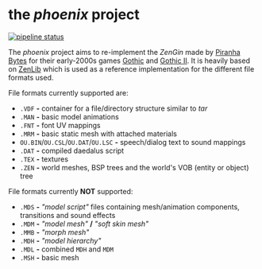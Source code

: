 # the _phoenix_ project
[![pipeline status](https://gitlab.com/lmichaelis/phoenix/badges/main/pipeline.svg)](https://gitlab.com/lmichaelis/phoenix/-/commits/main)

The _phoenix_ project aims to re-implement the _ZenGin_ made by [Piranha Bytes](https://www.piranha-bytes.com/) for their early-2000s games [Gothic](https://en.wikipedia.org/wiki/Gothic_(video_game)) and [Gothic II](https://en.wikipedia.org/wiki/Gothic_II). It is heavily based on [ZenLib](https://github.com/Try/ZenLib) which is used as a reference implementation for the different file formats used.

File formats currently supported are:
* `.VDF` __-__ container for a file/directory structure similar to _tar_
* `.MAN` __-__ basic model animations
* `.FNT` __-__ font UV mappings
* `.MRM` __-__ basic static mesh with attached materials
* `OU.BIN`/`OU.CSL`/`OU.DAT`/`OU.LSC` __-__ speech/dialog text to sound mappings
* `.DAT` __-__ compiled daedalus script
* `.TEX` __-__ textures
* `.ZEN` __-__ world meshes, BSP trees and the world's VOB (entity or object) tree

File formats currently __NOT__ supported:
* `.MDS` __-__ _"model script"_ files containing mesh/animation components, transitions and sound effects
* `.MDM` __-__ _"model mesh"_ __/__ _"soft skin mesh"_
* `.MMB` __-__ _"morph mesh"_
* `.MDH` __-__ _"model hierarchy"_
* `.MDL` __-__ combined `MDH` and `MDM`
* `.MSH` __-__ basic mesh